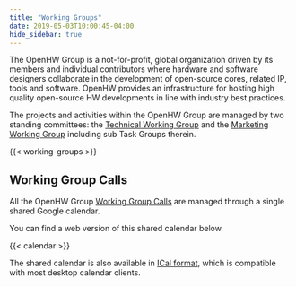 ```yaml
---
title: "Working Groups"
date: 2019-05-03T10:00:45-04:00
hide_sidebar: true
---
```

The OpenHW Group is a not-for-profit, global organization driven by its members and individual contributors where hardware and software designers collaborate in the development of open-source cores, related IP, tools and software. OpenHW provides an infrastructure for hosting high quality open-source HW developments in line with industry best practices. 

The projects and activities within the OpenHW Group are managed by two standing committees: the [Technical Working Group](#technical-working-group) and the [Marketing Working Group](#marketing-working-group) including sub Task Groups therein.

{{< working-groups >}}

## Working Group Calls

All the OpenHW Group [Working Group Calls](https://calendar.google.com/calendar/u/0/r?cid=meetings@openhwgroup.org) are managed through a single shared Google calendar.  

You can find a web version of this shared calendar below.  

{{< calendar >}}

The shared calendar is also available in [ICal format](https://calendar.google.com/calendar/ical/meetings%40openhwgroup.org/public/basic.ics), which is compatible with most desktop calendar clients.
